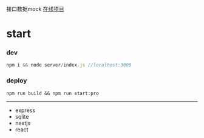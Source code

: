 接口数据mock [在线项目](http://119.29.101.122:3000/)
# start
### dev
```js
npm i && node server/index.js //localhost:3000
```
### deploy
```
npm run build && npm run start:pro
```

---
- express
- sqlite
- nextjs
- react